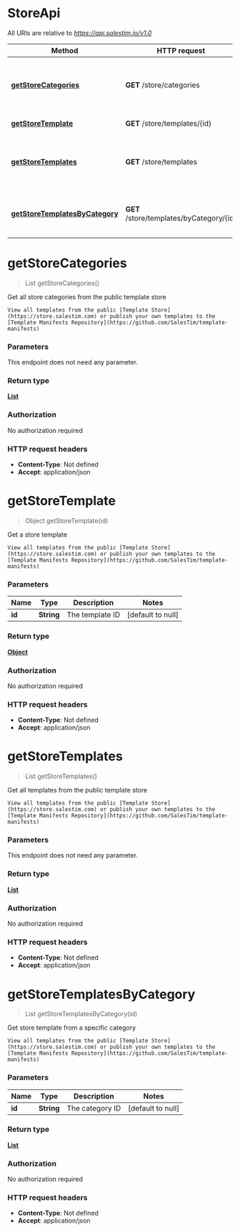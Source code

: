 # StoreApi

All URIs are relative to *https://api.salestim.io/v1.0*

Method | HTTP request | Description
------------- | ------------- | -------------
[**getStoreCategories**](StoreApi.md#getStoreCategories) | **GET** /store/categories | Get all store categories from the public template store
[**getStoreTemplate**](StoreApi.md#getStoreTemplate) | **GET** /store/templates/{id} | Get a store template
[**getStoreTemplates**](StoreApi.md#getStoreTemplates) | **GET** /store/templates | Get all templates from the public template store
[**getStoreTemplatesByCategory**](StoreApi.md#getStoreTemplatesByCategory) | **GET** /store/templates/byCategory/{id} | Get store template from a specific category


<a name="getStoreCategories"></a>
# **getStoreCategories**
> List getStoreCategories()

Get all store categories from the public template store

    View all templates from the public [Template Store](https://store.salestim.com) or publish your own templates to the [Template Manifests Repository](https://github.com/SalesTim/template-manifests)

### Parameters
This endpoint does not need any parameter.

### Return type

[**List**](..//Models/StoreCategory.md)

### Authorization

No authorization required

### HTTP request headers

- **Content-Type**: Not defined
- **Accept**: application/json

<a name="getStoreTemplate"></a>
# **getStoreTemplate**
> Object getStoreTemplate(id)

Get a store template

    View all templates from the public [Template Store](https://store.salestim.com) or publish your own templates to the [Template Manifests Repository](https://github.com/SalesTim/template-manifests)

### Parameters

Name | Type | Description  | Notes
------------- | ------------- | ------------- | -------------
 **id** | **String**| The template ID | [default to null]

### Return type

[**Object**](..//Models/object.md)

### Authorization

No authorization required

### HTTP request headers

- **Content-Type**: Not defined
- **Accept**: application/json

<a name="getStoreTemplates"></a>
# **getStoreTemplates**
> List getStoreTemplates()

Get all templates from the public template store

    View all templates from the public [Template Store](https://store.salestim.com) or publish your own templates to the [Template Manifests Repository](https://github.com/SalesTim/template-manifests)

### Parameters
This endpoint does not need any parameter.

### Return type

[**List**](..//Models/object.md)

### Authorization

No authorization required

### HTTP request headers

- **Content-Type**: Not defined
- **Accept**: application/json

<a name="getStoreTemplatesByCategory"></a>
# **getStoreTemplatesByCategory**
> List getStoreTemplatesByCategory(id)

Get store template from a specific category

    View all templates from the public [Template Store](https://store.salestim.com) or publish your own templates to the [Template Manifests Repository](https://github.com/SalesTim/template-manifests)

### Parameters

Name | Type | Description  | Notes
------------- | ------------- | ------------- | -------------
 **id** | **String**| The category ID | [default to null]

### Return type

[**List**](..//Models/object.md)

### Authorization

No authorization required

### HTTP request headers

- **Content-Type**: Not defined
- **Accept**: application/json

